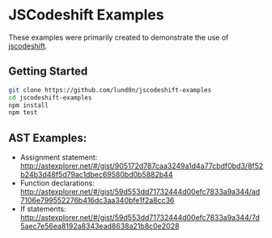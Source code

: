 # JSCodeshift Examples

These examples were primarily created to demonstrate the use of [jscodeshift](https://github.com/facebook/jscodeshift).

## Getting Started

```bash
git clone https://github.com/lund0n/jscodeshift-examples
cd jscodeshift-examples
npm install
npm test
```

## AST Examples:

- Assignment statement: http://astexplorer.net/#/gist/905172d787caa3249a1d4a77cbdf0bd3/8f52b24b3d48f5d79ac1dbec69580bd0b5882b44
- Function declarations: http://astexplorer.net/#/gist/59d553dd71732444d00efc7833a9a344/ad7106e799552276b416dc3aa340bfe1f2a8cc36
- If statements: http://astexplorer.net/#/gist/59d553dd71732444d00efc7833a9a344/7d5aec7e56ea8192a8343ead8638a21b8c0e2028
